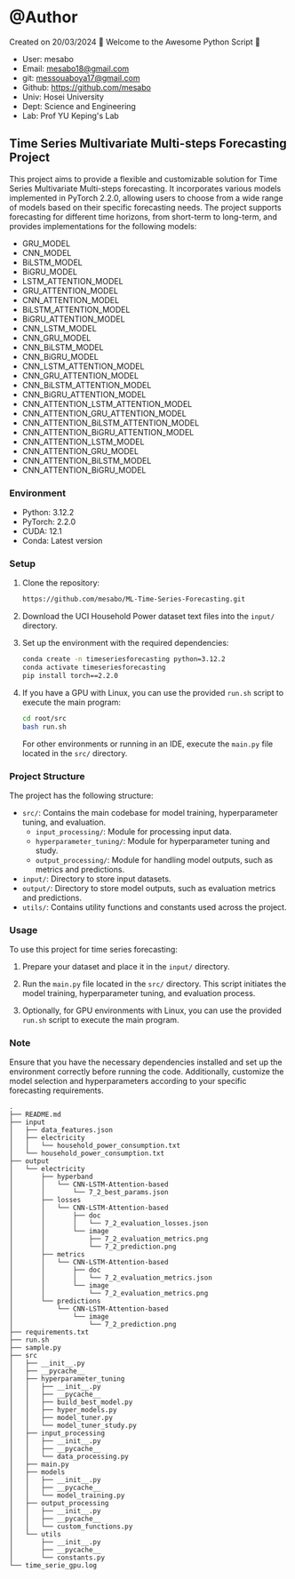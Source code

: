 # @Author

Created on 20/03/2024
🚀 Welcome to the Awesome Python Script 🚀

- User: mesabo
- Email: mesabo18@gmail.com
- git: messouaboya17@gmail.com
- Github: https://github.com/mesabo
- Univ: Hosei University
- Dept: Science and Engineering
- Lab: Prof YU Keping's Lab

## Time Series Multivariate Multi-steps Forecasting Project

This project aims to provide a flexible and customizable solution for Time Series Multivariate Multi-steps forecasting.
It incorporates various models implemented in PyTorch 2.2.0, allowing users to choose from a wide range of models based
on their specific forecasting needs. The project supports forecasting for different time horizons, from short-term to
long-term, and provides implementations for the following models:

- GRU_MODEL
- CNN_MODEL
- BiLSTM_MODEL
- BiGRU_MODEL
- LSTM_ATTENTION_MODEL
- GRU_ATTENTION_MODEL
- CNN_ATTENTION_MODEL
- BiLSTM_ATTENTION_MODEL
- BiGRU_ATTENTION_MODEL
- CNN_LSTM_MODEL
- CNN_GRU_MODEL
- CNN_BiLSTM_MODEL
- CNN_BiGRU_MODEL
- CNN_LSTM_ATTENTION_MODEL
- CNN_GRU_ATTENTION_MODEL
- CNN_BiLSTM_ATTENTION_MODEL
- CNN_BiGRU_ATTENTION_MODEL
- CNN_ATTENTION_LSTM_ATTENTION_MODEL
- CNN_ATTENTION_GRU_ATTENTION_MODEL
- CNN_ATTENTION_BiLSTM_ATTENTION_MODEL
- CNN_ATTENTION_BiGRU_ATTENTION_MODEL
- CNN_ATTENTION_LSTM_MODEL
- CNN_ATTENTION_GRU_MODEL
- CNN_ATTENTION_BiLSTM_MODEL
- CNN_ATTENTION_BiGRU_MODEL

### Environment

- Python: 3.12.2
- PyTorch: 2.2.0
- CUDA: 12.1
- Conda: Latest version

### Setup

1. Clone the repository:

   ```bash
   https://github.com/mesabo/ML-Time-Series-Forecasting.git
   ```

2. Download the UCI Household Power dataset text files into the `input/` directory.

3. Set up the environment with the required dependencies:

   ```bash
   conda create -n timeseriesforecasting python=3.12.2
   conda activate timeseriesforecasting
   pip install torch==2.2.0
   ```

4. If you have a GPU with Linux, you can use the provided `run.sh` script to execute the main program:

   ```bash
   cd root/src
   bash run.sh
   ```

   For other environments or running in an IDE, execute the `main.py` file located in the `src/` directory.

### Project Structure

The project has the following structure:

- `src/`: Contains the main codebase for model training, hyperparameter tuning, and evaluation.
    - `input_processing/`: Module for processing input data.
    - `hyperparameter_tuning/`: Module for hyperparameter tuning and study.
    - `output_processing/`: Module for handling model outputs, such as metrics and predictions.
- `input/`: Directory to store input datasets.
- `output/`: Directory to store model outputs, such as evaluation metrics and predictions.
- `utils/`: Contains utility functions and constants used across the project.

### Usage

To use this project for time series forecasting:

1. Prepare your dataset and place it in the `input/` directory.

2. Run the `main.py` file located in the `src/` directory. This script initiates the model training, hyperparameter
   tuning, and evaluation process.

3. Optionally, for GPU environments with Linux, you can use the provided `run.sh` script to execute the main program.

### Note

Ensure that you have the necessary dependencies installed and set up the environment correctly before running the code.
Additionally, customize the model selection and hyperparameters according to your specific forecasting requirements.

```plaintext
.
├── README.md
├── input
│   ├── data_features.json
│   ├── electricity
│   │   └── household_power_consumption.txt
│   └── household_power_consumption.txt
├── output
│   └── electricity
│       ├── hyperband
│       │   └── CNN-LSTM-Attention-based
│       │       └── 7_2_best_params.json
│       ├── losses
│       │   └── CNN-LSTM-Attention-based
│       │       ├── doc
│       │       │   └── 7_2_evaluation_losses.json
│       │       └── image
│       │           ├── 7_2_evaluation_metrics.png
│       │           └── 7_2_prediction.png
│       ├── metrics
│       │   └── CNN-LSTM-Attention-based
│       │       ├── doc
│       │       │   └── 7_2_evaluation_metrics.json
│       │       └── image
│       │           └── 7_2_evaluation_metrics.png
│       └── predictions
│           └── CNN-LSTM-Attention-based
│               └── image
│                   └── 7_2_prediction.png
├── requirements.txt
├── run.sh
├── sample.py
├── src
│   ├── __init__.py
│   ├── __pycache__
│   ├── hyperparameter_tuning
│   │   ├── __init__.py
│   │   ├── __pycache__
│   │   ├── build_best_model.py
│   │   ├── hyper_models.py
│   │   ├── model_tuner.py
│   │   └── model_tuner_study.py
│   ├── input_processing
│   │   ├── __init__.py
│   │   ├── __pycache__
│   │   └── data_processing.py
│   ├── main.py
│   ├── models
│   │   ├── __init__.py
│   │   ├── __pycache__
│   │   └── model_training.py
│   ├── output_processing
│   │   ├── __init__.py
│   │   ├── __pycache__
│   │   └── custom_functions.py
│   └── utils
│       ├── __init__.py
│       ├── __pycache__
│       └── constants.py
└── time_serie_gpu.log
```
